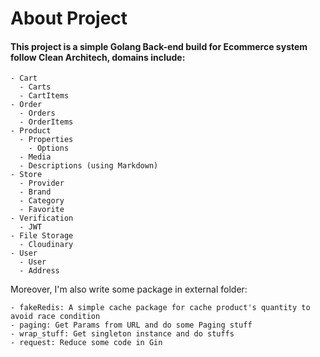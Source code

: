 # About Project
#### This project is a simple Golang Back-end build for Ecommerce system follow Clean Architech, domains include:
```text
- Cart
  - Carts
  - CartItems
- Order
  - Orders
  - OrderItems
- Product
  - Properties
    - Options
  - Media
  - Descriptions (using Markdown)
- Store
  - Provider
  - Brand
  - Category
  - Favorite
- Verification
  - JWT
- File Storage
  - Cloudinary
- User
  - User
  - Address
```
Moreover, I'm also write some package in external folder:
```text
- fakeRedis: A simple cache package for cache product's quantity to avoid race condition
- paging: Get Params from URL and do some Paging stuff
- wrap_stuff: Get singleton instance and do stuffs
- request: Reduce some code in Gin
```
